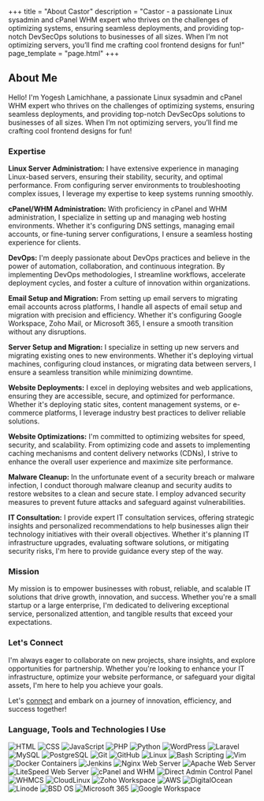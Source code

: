 +++
title = "About Castor"
description = "Castor - a passionate Linux sysadmin and cPanel WHM expert who thrives on the challenges of optimizing systems, ensuring seamless deployments, and providing top-notch DevSecOps solutions to businesses of all sizes. When I’m not optimizing servers, you’ll find me crafting cool frontend designs for fun!"
page_template = "page.html"
+++

## About Me

Hello! I'm Yogesh Lamichhane, a passionate Linux sysadmin and cPanel WHM expert who thrives on the challenges of optimizing systems, ensuring seamless deployments, and providing top-notch DevSecOps solutions to businesses of all sizes. When I’m not optimizing servers, you’ll find me crafting cool frontend designs for fun!

### Expertise

**Linux Server Administration:** I have extensive experience in managing Linux-based servers, ensuring their stability, security, and optimal performance. From configuring server environments to troubleshooting complex issues, I leverage my expertise to keep systems running smoothly.

**cPanel/WHM Administration:** With proficiency in cPanel and WHM administration, I specialize in setting up and managing web hosting environments. Whether it's configuring DNS settings, managing email accounts, or fine-tuning server configurations, I ensure a seamless hosting experience for clients.

**DevOps:** I'm deeply passionate about DevOps practices and believe in the power of automation, collaboration, and continuous integration. By implementing DevOps methodologies, I streamline workflows, accelerate deployment cycles, and foster a culture of innovation within organizations.

**Email Setup and Migration:** From setting up email servers to migrating email accounts across platforms, I handle all aspects of email setup and migration with precision and efficiency. Whether it's configuring Google Workspace, Zoho Mail, or Microsoft 365, I ensure a smooth transition without any disruptions.

**Server Setup and Migration:** I specialize in setting up new servers and migrating existing ones to new environments. Whether it's deploying virtual machines, configuring cloud instances, or migrating data between servers, I ensure a seamless transition while minimizing downtime.

**Website Deployments:** I excel in deploying websites and web applications, ensuring they are accessible, secure, and optimized for performance. Whether it's deploying static sites, content management systems, or e-commerce platforms, I leverage industry best practices to deliver reliable solutions.

**Website Optimizations:** I'm committed to optimizing websites for speed, security, and scalability. From optimizing code and assets to implementing caching mechanisms and content delivery networks (CDNs), I strive to enhance the overall user experience and maximize site performance.

**Malware Cleanup:** In the unfortunate event of a security breach or malware infection, I conduct thorough malware cleanup and security audits to restore websites to a clean and secure state. I employ advanced security measures to prevent future attacks and safeguard against vulnerabilities.

**IT Consultation:** I provide expert IT consultation services, offering strategic insights and personalized recommendations to help businesses align their technology initiatives with their overall objectives. Whether it's planning IT infrastructure upgrades, evaluating software solutions, or mitigating security risks, I'm here to provide guidance every step of the way.

### Mission

My mission is to empower businesses with robust, reliable, and scalable IT solutions that drive growth, innovation, and success. Whether you're a small startup or a large enterprise, I'm dedicated to delivering exceptional service, personalized attention, and tangible results that exceed your expectations.

### Let's Connect

I'm always eager to collaborate on new projects, share insights, and explore opportunities for partnership. Whether you're looking to enhance your IT infrastructure, optimize your website performance, or safeguard your digital assets, I'm here to help you achieve your goals.

Let's [connect](https://www.shellsecrets.com/contact) and embark on a journey of innovation, efficiency, and success together!


### Language, Tools and Technologies I Use

<div class="skills">
<img loading="lazy" src="/assets/images/skills/html.png" alt="HTML">
<img loading="lazy" src="/assets/images/skills/css.png" alt="CSS">
<img loading="lazy" src="/assets/images/skills/javascript.webp" alt="JavaScript">
<img loading="lazy" src="/assets/images/skills/php.png" alt="PHP">
<img loading="lazy" src="/assets/images/skills/python.png" alt="Python">
<img loading="lazy" src="/assets/images/skills/wordpress.png" alt="WordPress">
<img loading="lazy" src="/assets/images/skills/laravel.png" alt="Laravel">
<img loading="lazy" src="/assets/images/skills/mysql.png" alt="MySQL">
<img loading="lazy" src="/assets/images/skills/postgresql.png" alt="PostgreSQL">
<img loading="lazy" src="/assets/images/skills/git.png" alt="Git">
<img loading="lazy" src="/assets/images/skills/github.png" alt="GitHub">
<img loading="lazy" src="/assets/images/skills/linux.png" alt="Linux">
<img loading="lazy" src="/assets/images/skills/bash.webp" alt="Bash Scripting">
<img loading="lazy" src="/assets/images/skills/vim.png" alt="Vim">
<img loading="lazy" src="/assets/images/skills/docker.png" alt="Docker Containers">
<img loading="lazy" src="/assets/images/skills/jenkins.png" alt="Jenkins">
<img loading="lazy" src="/assets/images/skills/nginx.png" alt="Nginx Web Server">
<img loading="lazy" src="/assets/images/skills/apache.png" alt="Apache Web Server">
<img loading="lazy" src="/assets/images/skills/litespeed.png" alt="LiteSpeed Web Server">
<img loading="lazy" src="/assets/images/skills/cpanel-whm.png" alt="cPanel and WHM">
<img loading="lazy" src="/assets/images/skills/direct-admin.png" alt="Direct Admin Control Panel">
<img loading="lazy" src="/assets/images/skills/whmcs.png" alt="WHMCS">
<img loading="lazy" src="/assets/images/skills/cloudlinux.png" alt="CloudLinux">
<img loading="lazy" src="/assets/images/skills/zoho-workspace.png" alt="Zoho Workspace">
<img loading="lazy" src="/assets/images/skills/aws.png" alt="AWS">
<img loading="lazy" src="/assets/images/skills/digitalocean.png" alt="DigitalOcean">
<img loading="lazy" src="/assets/images/skills/linode.png" alt="Linode">
<img loading="lazy" src="/assets/images/skills/bsd.png" alt="BSD OS">
<img loading="lazy" src="/assets/images/skills/office-365.webp" alt="Microsoft 365">
<img loading="lazy" src="/assets/images/skills/google-workspace.png" alt="Google Workspace">
</div>
